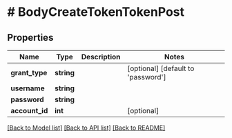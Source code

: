 # # BodyCreateTokenTokenPost

## Properties

Name | Type | Description | Notes
------------ | ------------- | ------------- | -------------
**grant_type** | **string** |  | [optional] [default to 'password']
**username** | **string** |  | 
**password** | **string** |  | 
**account_id** | **int** |  | [optional] 

[[Back to Model list]](../../README.md#documentation-for-models) [[Back to API list]](../../README.md#documentation-for-api-endpoints) [[Back to README]](../../README.md)


